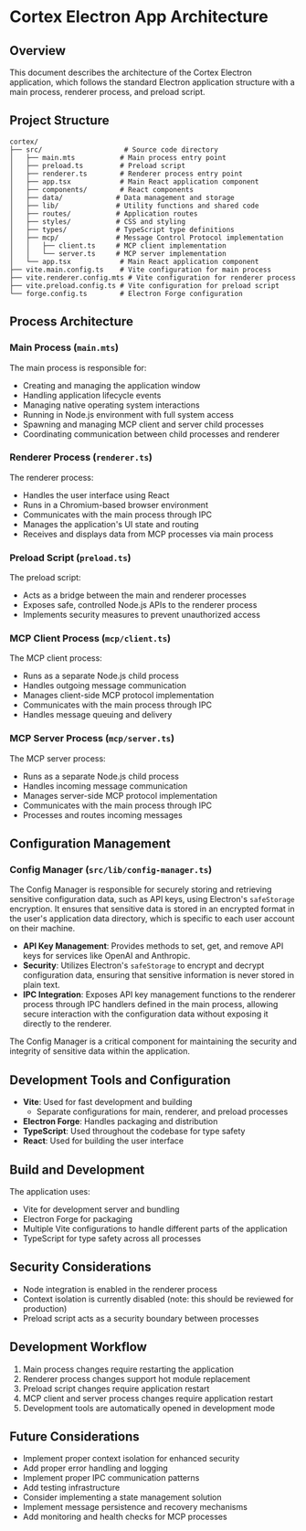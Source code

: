 # Cortex Electron App Architecture

## Overview

This document describes the architecture of the Cortex Electron application, which follows the standard Electron application structure with a main process, renderer process, and preload script.

## Project Structure

```
cortex/
├── src/                    # Source code directory
│   ├── main.mts           # Main process entry point
│   ├── preload.ts         # Preload script
│   ├── renderer.ts        # Renderer process entry point
│   ├── app.tsx            # Main React application component
│   ├── components/        # React components
│   ├── data/             # Data management and storage
│   ├── lib/              # Utility functions and shared code
│   ├── routes/           # Application routes
│   ├── styles/           # CSS and styling
│   ├── types/            # TypeScript type definitions
│   ├── mcp/              # Message Control Protocol implementation
│   │   ├── client.ts     # MCP client implementation
│   │   └── server.ts     # MCP server implementation
│   └── app.tsx            # Main React application component
├── vite.main.config.ts    # Vite configuration for main process
├── vite.renderer.config.mts # Vite configuration for renderer process
├── vite.preload.config.ts # Vite configuration for preload script
└── forge.config.ts        # Electron Forge configuration
```

## Process Architecture

### Main Process (`main.mts`)

The main process is responsible for:

- Creating and managing the application window
- Handling application lifecycle events
- Managing native operating system interactions
- Running in Node.js environment with full system access
- Spawning and managing MCP client and server child processes
- Coordinating communication between child processes and renderer

### Renderer Process (`renderer.ts`)

The renderer process:

- Handles the user interface using React
- Runs in a Chromium-based browser environment
- Communicates with the main process through IPC
- Manages the application's UI state and routing
- Receives and displays data from MCP processes via main process

### Preload Script (`preload.ts`)

The preload script:

- Acts as a bridge between the main and renderer processes
- Exposes safe, controlled Node.js APIs to the renderer process
- Implements security measures to prevent unauthorized access

### MCP Client Process (`mcp/client.ts`)

The MCP client process:

- Runs as a separate Node.js child process
- Handles outgoing message communication
- Manages client-side MCP protocol implementation
- Communicates with the main process through IPC
- Handles message queuing and delivery

### MCP Server Process (`mcp/server.ts`)

The MCP server process:

- Runs as a separate Node.js child process
- Handles incoming message communication
- Manages server-side MCP protocol implementation
- Communicates with the main process through IPC
- Processes and routes incoming messages

## Configuration Management

### Config Manager (`src/lib/config-manager.ts`)

The Config Manager is responsible for securely storing and retrieving sensitive configuration data, such as API keys, using Electron's `safeStorage` encryption. It ensures that sensitive data is stored in an encrypted format in the user's application data directory, which is specific to each user account on their machine.

- **API Key Management**: Provides methods to set, get, and remove API keys for services like OpenAI and Anthropic.
- **Security**: Utilizes Electron's `safeStorage` to encrypt and decrypt configuration data, ensuring that sensitive information is never stored in plain text.
- **IPC Integration**: Exposes API key management functions to the renderer process through IPC handlers defined in the main process, allowing secure interaction with the configuration data without exposing it directly to the renderer.

The Config Manager is a critical component for maintaining the security and integrity of sensitive data within the application.

## Development Tools and Configuration

- **Vite**: Used for fast development and building
  - Separate configurations for main, renderer, and preload processes
- **Electron Forge**: Handles packaging and distribution
- **TypeScript**: Used throughout the codebase for type safety
- **React**: Used for building the user interface

## Build and Development

The application uses:

- Vite for development server and bundling
- Electron Forge for packaging
- Multiple Vite configurations to handle different parts of the application
- TypeScript for type safety across all processes

## Security Considerations

- Node integration is enabled in the renderer process
- Context isolation is currently disabled (note: this should be reviewed for production)
- Preload script acts as a security boundary between processes

## Development Workflow

1. Main process changes require restarting the application
2. Renderer process changes support hot module replacement
3. Preload script changes require application restart
4. MCP client and server process changes require application restart
5. Development tools are automatically opened in development mode

## Future Considerations

- Implement proper context isolation for enhanced security
- Add proper error handling and logging
- Implement proper IPC communication patterns
- Add testing infrastructure
- Consider implementing a state management solution
- Implement message persistence and recovery mechanisms
- Add monitoring and health checks for MCP processes
